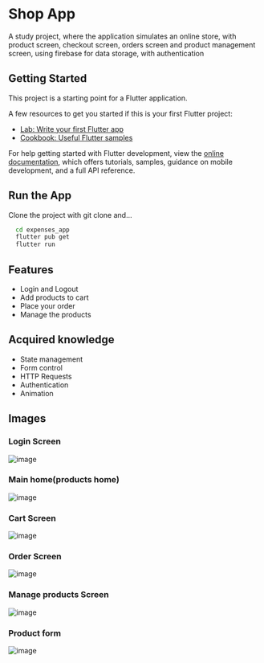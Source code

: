 # Shop App

A study project, where the application simulates an online store, with product screen, checkout screen, orders screen and product management screen, using firebase for data storage, with authentication

## Getting Started

This project is a starting point for a Flutter application.

A few resources to get you started if this is your first Flutter project:

- [Lab: Write your first Flutter app](https://docs.flutter.dev/get-started/codelab)
- [Cookbook: Useful Flutter samples](https://docs.flutter.dev/cookbook)

For help getting started with Flutter development, view the
[online documentation](https://docs.flutter.dev/), which offers tutorials,
samples, guidance on mobile development, and a full API reference.

## Run the App

Clone the project with git clone and...

```bash
  cd expenses_app
  flutter pub get
  flutter run
```


## Features

- Login and Logout
- Add products to cart
- Place your order
- Manage the products

## Acquired knowledge

- State management
- Form control
- HTTP Requests
- Authentication
- Animation

## Images
### Login Screen
![image](https://github.com/Thiagog4/shop_app/assets/82232439/700f0536-70f4-4d4a-92fb-141c5a2b2479)

### Main home(products home)
![image](https://github.com/Thiagog4/shop_app/assets/82232439/0b685bbc-6733-4f02-9fc2-5ecbc51ee6c5)

### Cart Screen
![image](https://github.com/Thiagog4/shop_app/assets/82232439/d01d68cf-e376-49cd-b189-6100b536ea60)

### Order Screen
![image](https://github.com/Thiagog4/shop_app/assets/82232439/b182a321-764a-4c98-8e91-0b70598c443c)

### Manage products Screen
![image](https://github.com/Thiagog4/shop_app/assets/82232439/7d67fe44-07f9-4b55-ad46-b97c5786c531)

### Product form
![image](https://github.com/Thiagog4/shop_app/assets/82232439/14603c17-a9f3-4465-bd02-58a0f1c884ef)










